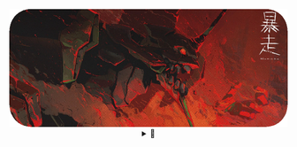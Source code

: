<div align="center">
    <img src="EvangelionCropped.png">
</div>
<details align="center">
    <summary>🌌</summary>
    <br>
    <img src="https://github-readme-stats.vercel.app/api?username=Asianerd&theme=midnight-purple">
    <br><br><br>
    <a href="https://wakatime.com/share/@ajian_nedo/db141280-e10b-443a-b2ab-3e98178558d5.svg"><img src="https://wakatime.com/share/@ajian_nedo/db141280-e10b-443a-b2ab-3e98178558d5.svg" width= 300px></a>
    <a href="https://wakatime.com/share/@ajian_nedo/a6cdcb09-36d0-4a09-8e92-ae92f736c5d5.svg"><img src="https://wakatime.com/share/@ajian_nedo/a6cdcb09-36d0-4a09-8e92-ae92f736c5d5.svg" width= 300px></a>
    <a href="https://wakatime.com/@d6b1f4c7-8bfa-48cf-9ac6-84a770edb2e7"><img src="https://wakatime.com/badge/user/d6b1f4c7-8bfa-48cf-9ac6-84a770edb2e7.svg" alt="Total time coded since Jun 9 2021" /></a>
    <br><br>
    <p>C# and Java forever</p>
    <p>Static-typing 👍    Dynamic-typing & Duck-typing 👎</p>
</details>
